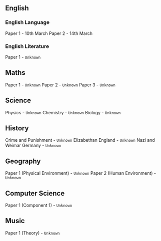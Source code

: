 ## English

### English Language

Paper 1 - 10th March
Paper 2 - 14th March

### English Literature

Paper 1 - ```Unknown```

## Maths

Paper 1 - ```Unknown```
Paper 2 - ```Unknown```
Paper 3 - ```Unknown```

## Science

Physics - ```Unknown```
Chemistry - ```Unknown```
Biology - ```Unknown```

## History

Crime and Punishment - ```Unknown```
Elizabethan England - ```Unknown```
Nazi and Weimar Germany - ```Unknown```

## Geography

Paper 1 (Physical Environment) - ```Unknown```
Paper 2 (Human Environment) - ```Unknown```

## Computer Science

Paper 1 (Component 1) - ```Unknown```

## Music

Paper 1 (Theory) - ```Unknown```
